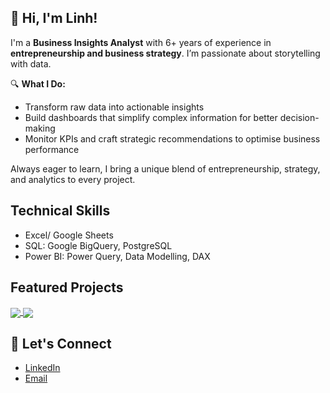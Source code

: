## 👋 Hi, I'm Linh!
I'm a **Business Insights Analyst** with 6+ years of experience in **entrepreneurship and business strategy**. I’m passionate about storytelling with data. 

🔍 **What I Do:**  
- Transform raw data into actionable insights
- Build dashboards that simplify complex information for better decision-making  
- Monitor KPIs and craft strategic recommendations to optimise business performance  

Always eager to learn, I bring a unique blend of entrepreneurship, strategy, and analytics to every project.  
## Technical Skills
- Excel/ Google Sheets
- SQL: Google BigQuery, PostgreSQL
- Power BI: Power Query, Data Modelling, DAX
## Featured Projects  
<a href="https://github.com/LinhHong95/Customer-Churn-Analysis">
  <!-- Change the `github-readme-stats.anuraghazra1.vercel.app` to `github-readme-stats.vercel.app`  -->
  <img align="center" src="https://github-readme-stats.vercel.app/api/pin/?username=LinhHong95&repo=Customer-Churn-Analysis&theme=vue-dark" />
</a>  
<a href="https://github.com/LinhHong95/AdventureWorks-Sales-Report">
  <!-- Change the `github-readme-stats.anuraghazra1.vercel.app` to `github-readme-stats.vercel.app`  -->
  <img align="center" src="https://github-readme-stats.vercel.app/api/pin/?username=LinhHong95&repo=AdventureWorks-Sales-Report&theme=vue-dark" />
</a>  

## 📣 Let's Connect
- [LinkedIn](www.linkedin.com/in/linh-hong-18273a303)
- [Email](mailto:linhhong.analyst@gmail.com)
